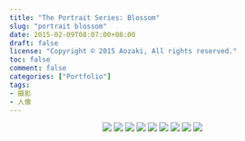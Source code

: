 ```yaml
---
title: "The Portrait Series: Blossom"
slug: "portrait blossom"
date: 2015-02-09T08:07:00+08:00
draft: false
license: "Copyright © 2015 Aozaki, All rights reserved."
toc: false
comment: false
categories: ["Portfolio"]
tags: 
- 摄影
- 人像
---
```


<center>
    <img src="https://img.aozaki-kuro.com/20150209_0001.jpg">
    <img src="https://img.aozaki-kuro.com/20150209_0002.jpg">
    <img src="https://img.aozaki-kuro.com/20150209_0003.jpg">
    <img src="https://img.aozaki-kuro.com/20150209_0004.jpg">
    <img src="https://img.aozaki-kuro.com/20150209_0005.jpg">
    <img src="https://img.aozaki-kuro.com/20150209_0006.jpg">
    <img src="https://img.aozaki-kuro.com/20150209_0007.jpg">
    <img src="https://img.aozaki-kuro.com/20150209_0008.jpg">
    <img src="https://img.aozaki-kuro.com/20150209_0009.jpg">
</center>
